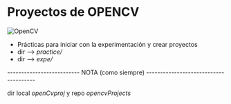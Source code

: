 # Proyectos de **OPENCV**

![OpenCV](https://cdn.inflearn.com/public/files/courses/328722/76a5439c-2067-4629-a5e5-e5962828699c/6.png)

- Prácticas para iniciar con la experimentación y crear proyectos
-   dir --> _practice/_
-   dir --> _expe/_






--------------------------  NOTA (como siempre) --------------------------------------

dir local _openCvproj_ y repo _opencvProjects_
